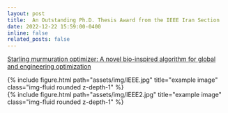 ```yaml
---
layout: post
title:  An Outstanding Ph.D. Thesis Award from the IEEE Iran Section
date: 2022-12-22 15:59:00-0400
inline: false
related_posts: false
---
```

 [Starling murmuration optimizer: A novel bio-inspired algorithm for global and engineering optimization](https://www.sciencedirect.com/science/article/abs/pii/S0045782522000330)


<div class="row">
    <div class="col-sm mt-3 mt-md-0">
        {% include figure.html path="assets/img/IEEE.jpg" title="example image" class="img-fluid rounded z-depth-1" %}
    </div>
    <div class="col-sm mt-3 mt-md-0">
        {% include figure.html path="assets/img/IEEE2.jpg" title="example image" class="img-fluid rounded z-depth-1" %}
    </div>
</div>

